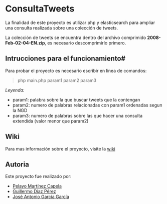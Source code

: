 # ConsultaTweets #

La finalidad de este proyecto es utilizar php y elasticsearch para ampliar una consulta realizada sobre una colección de tweets.

La colección de tweets se encuentra dentro del archivo comprimido **2008-Feb-02-04-EN.zip**, es necesario descomprimirlo primero.

## Intrucciones para el funcionamiento#

Para probar el proyecto es necesario escribir en linea de comandos:
> php main.php param1 param2 param3

*Leyenda:*
- param1: palabra sobre la que buscar tweets que la contengan
- param2: numero de palabras relacionadas con param1 ordenadas segun la NGD
- param3: numero de palabras sobre las que hacer una consulta extendida (valor menor que param2)

## Wiki ##

Para mas información sobre el proyecto, visite la [wiki](https://github.com/MrKarrter/ConsultaTweets/wiki)


## Autoria ##
Este proyecto fue realizado por:

- [Pelayo Martínez Capela](https://github.com/PelayoMC)
- [Guillermo Díaz Pérez](https://github.com/guillediaz11)
- [José Antonio García García](https://github.com/MrKarrter)
